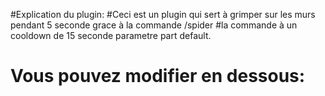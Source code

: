 #Explication du plugin:
#Ceci est un plugin qui sert à grimper sur les murs pendant 5 seconde grace à la commande /spider
#la commande à un cooldown de 15 seconde parametre part default.
# Vous pouvez modifier en dessous:
